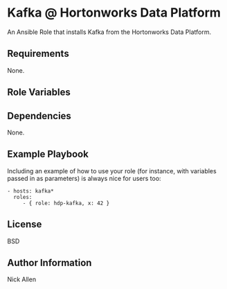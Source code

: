 Kafka @ Hortonworks Data Platform
=================================

An Ansible Role that installs Kafka from the Hortonworks Data Platform.  

Requirements
------------

None.

Role Variables
--------------


Dependencies
------------

None.

Example Playbook
----------------

Including an example of how to use your role (for instance, with variables passed in as parameters) is always nice for users too:

    - hosts: kafka*
      roles:
         - { role: hdp-kafka, x: 42 }

License
-------

BSD

Author Information
------------------

Nick Allen
